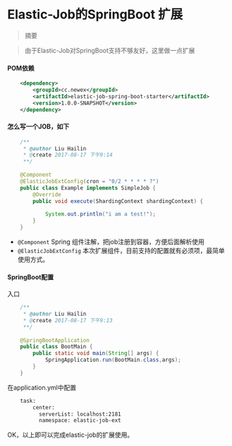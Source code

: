 # Elastic-Job的SpringBoot 扩展

> 摘要

>由于Elastic-Job对SpringBoot支持不够友好，这里做一点扩展
    

#### POM依赖

```xml
    <dependency>
        <groupId>cc.newex</groupId>
        <artifactId>elastic-job-spring-boot-starter</artifactId>
        <version>1.0.0-SNAPSHOT</version>
    </dependency>
```

#### 怎么写一个JOB，如下

```java
    /**
     * @author Liu Hailin
     * @create 2017-08-17 下午9:14
     **/
    
    @Component
    @ElasticJobExtConfig(cron = "0/2 * * * * ?")
    public class Example implements SimpleJob {
        @Override
        public void execute(ShardingContext shardingContext) {
    
            System.out.println("i am a test!");
        }
    }
```
* `@Component` Spring 组件注解，把job注册到容器，方便后面解析使用
* `@ElasticJobExtConfig` 本次扩展组件，目前支持的配置就有必须项，最简单使用方式。

#### SpringBoot配置

入口

```java
    /**
     * @author Liu Hailin
     * @create 2017-08-17 下午9:13
     **/
    
    @SpringBootApplication
    public class BootMain {
        public static void main(String[] args) {
            SpringApplication.run(BootMain.class,args);
        }
    }
```

在application.yml中配置

```xml
    task:
        center:
          serverList: localhost:2181
          namespace: elastic-job-ext
```

OK，以上即可以完成elastic-job的扩展使用。